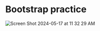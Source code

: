 # Bootstrap practice

![Screen Shot 2024-05-17 at 11 32 29 AM](https://github.com/avachoi/admin-user_bootstrap/assets/72422987/0c1ee2f7-5325-4b68-95f7-161fb8d34e1d)
